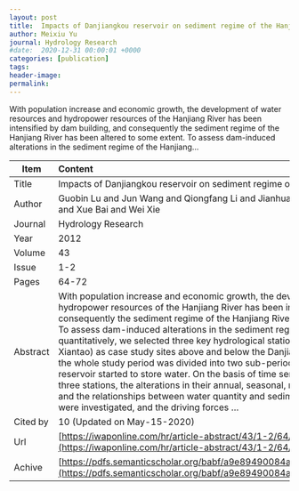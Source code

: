 ```yaml
---
layout: post
title:  Impacts of Danjiangkou reservoir on sediment regime of the Hanjiang River
author: Meixiu Yu
journal: Hydrology Research
#date:  2020-12-31 00:00:01 +0000
categories: [publication]
tags: 
header-image: 
permalink: 
---
```

With population increase and economic growth, the development of water resources and hydropower resources of the Hanjiang River has been intensified by dam building, and consequently the sediment regime of the Hanjiang River has been altered to some extent. To assess dam-induced alterations in the sediment regime of the Hanjiang...
<!--the above is the excerpt-->
<!--more-->
<!--the following is the text-->


| Item           | Content    |
| ---------------|:------------|
| Title          | Impacts of Danjiangkou reservoir on sediment regime of the Hanjiang River     |
| Author         | Guobin Lu and Jun Wang and Qiongfang Li and Jianhua Zhao and Meixiu Yu and Tao Cai and Xue Bai and Wei Xie    |
| Journal        | Hydrology Research   |
| Year           | 2012      |
| Volume         | 43	   |
| Issue          | 1-2	   |
| Pages          | 64-72	   |
| Abstract       | With population increase and economic growth, the development of water resources and hydropower resources of the Hanjiang River has been intensified by dam building, and consequently the sediment regime of the Hanjiang River has been altered to some extent. To assess dam-induced alterations in the sediment regime of the Hanjiang River quantitatively, we selected three key hydrological stations (Baihe, Huangzhuang and Xiantao) as case study sites above and below the Danjiangkou reservoir respectively, and the whole study period was divided into two sub-periods according to the year when the reservoir started to store water. On the basis of time series of daily sediment data from the three stations, the alterations in their annual, seasonal, monthly and daily sediment load, and the relationships between water quantity and sediment load in different sub-periods were investigated, and the driving forces …	 |
| Cited by			 | 10 (Updated on May-15-2020)   |
| Url  					 | [https://iwaponline.com/hr/article-abstract/43/1-2/64/774](https://iwaponline.com/hr/article-abstract/43/1-2/64/774)		   |
| Achive 	       | [https://pdfs.semanticscholar.org/babf/a9e89490084a598f559d62c841ef633ce72c.pdf](https://pdfs.semanticscholar.org/babf/a9e89490084a598f559d62c841ef633ce72c.pdf)		 |

